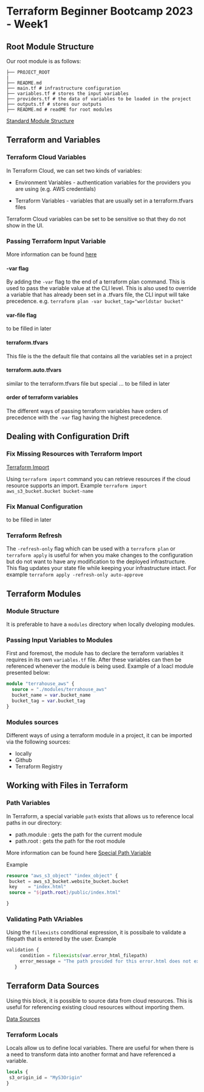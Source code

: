 # Terraform Beginner Bootcamp 2023 - Week1

## Root Module Structure

Our root module is as follows:

```
├── PROJECT_ROOT
|
├── README.md
├── main.tf # infrastructure configuration
├── variables.tf # stores the input variables
├── providers.tf # the data of variables to be loaded in the project
├── outputs.tf # stores our outputs
├── README.md # readME for root modules
```

[Standard Module Structure](https://developer.hashicorp.com/terraform/language/modules/develop/structure)

## Terraform and Variables

### Terraform Cloud Variables

In Terraform Cloud, we can set two kinds of variables:

- Environment Variables -  authentication variables for the providers you are using (e.g. AWS credentials)

- Terraform Variables - variables that are usually set in a terraform.tfvars files

Terraform Cloud variables  can be set to be sensitive so that they do not show in the UI.

### Passing Terraform Input Variable

More information can be found [here](https://developer.hashicorp.com/terraform/language/values/variables)

#### -var flag

By adding the `-var` flag to the end of a terraform plan command. This is used to pass the variable value at the CLI level. This is also used to override a variable that has already been set in a .tfvars file, the CLI input will take precedence. e.g. `terraform plan -var bucket_tag="worldstar bucket"`

#### var-file flag

to be filled in later

#### terraform.tfvars

This file is the the default file that contains all the variables set in a project

#### terraform.auto.tfvars

similar to the terraform.tfvars file but special ... to be filled in later

#### order of terraform variables

The different ways of passing terraform variables have orders of precedence with the `-var` flag having the highest precedence.

## Dealing with Configuration Drift

### Fix Missing Resources with Terraform Import

[Terraform Import](https://developer.hashicorp.com/terraform/cli/commands/import)

Using `terraform import` command you can retrieve resources if the cloud resource supports an import. Example `terraform import aws_s3_bucket.bucket bucket-name`

### Fix Manual Configuration
 
to be filled in later

### Terraform Refresh

The `-refresh-only` flag which can be used with a `terraform plan` or `terraform apply` is useful for when you make changes to the configuration but do not want to have any modification to the deployed infrastructure. This flag updates your state file while keeping your infrastructure intact. For example 
`terraform apply -refresh-only auto-approve`

## Terraform Modules

### Module Structure

It is preferable to have a `modules` directory when locally dveloping modules.

### Passing Input Variables to Modules

First and foremost, the module has to declare the terraform variables it requires in its own `variables.tf` file. After these variables can then be referenced whenever the module is being used. Example of a loacl module presented below:

```terraform
module "terrahouse_aws" {
  source = "./modules/terrahouse_aws"
  bucket_name = var.bucket_name
  bucket_tag = var.bucket_tag
}
```

### Modules sources

Different ways of using a terraform module in a project, it can be imported via the following sources:

- locally
- Github
- Terraform Registry

## Working with Files in Terraform

### Path Variables

In Terraform, a special variable `path` exists that allows us to reference local paths in our directory:
 - path.module : gets the path for the current module
 - path.root : gets the path for the root module

 More information can be found here [Special Path Variable](https://developer.hashicorp.com/terraform/language/expressions/references#filesystem-and-workspace-info)

 Example
 ``` terraform
resource "aws_s3_object" "index_object" {
  bucket = aws_s3_bucket.website_bucket.bucket
  key    = "index.html"
  source = "${path.root}/public/index.html"

}
 ```

 ### Validating Path VAriables

 Using the `fileexists` conditional expression, it is possibale to validate a filepath that is entered by the user. Example

 ```terraform
validation {
      condition = fileexists(var.error_html_filepath)
      error_message = "The path provided for this error.html does not exist."
    }
 ```

 ## Terraform Data Sources

Using this block, it is possible to source data from cloud resources. This is useful for referencing existing cloud resources without importing them.

[Data Sources](https://developer.hashicorp.com/terraform/language/data-sources)

 ### Terraform Locals

 Locals allow us to define local variables. There are useful for when there is a need to transform data into another format and have referenced a variable.

 ```terraform
locals {
  s3_origin_id = "MyS3Origin"
}
 ```